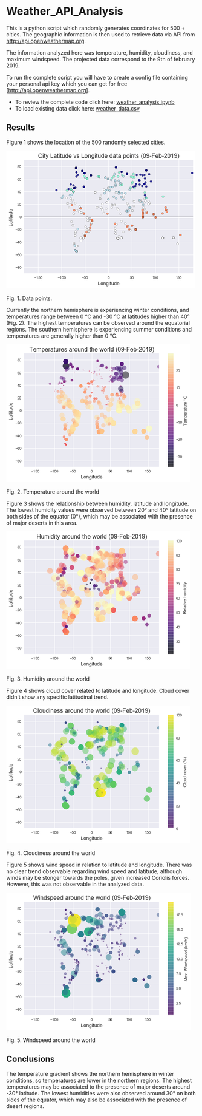 # Weather_API_Analysis
This is a python script which randomly generates coordinates for 500 + cities. The geographic information is then used to retrieve data via API from http://api.openweathermap.org. 

The information analyzed here was temperature, humidity, cloudiness, and maximum windspeed. The projected data correspond to the 9th of february 2019.


To run the complete script you will have to create a config file containing your personal api key which you can get for free [http://api.openweathermap.org].
- To review the complete code click here: [weather_analysis.ipynb](weather_analysis.ipynb)
- To load existing data click here: [weather_data.csv](weather_data.csv)

## Results

Figure 1 shows the location of the 500 randomly selected cities.

![](https://github.com/JoannePeel/Weather_API_Analysis/blob/master/Latitude_vs_Longitude_data_points.png) 

Fig. 1. Data points.

Currently the northern hemisphere is experiencing winter conditions, and temperatures range between 0 °C and -30 °C at latitudes higher than 40° (Fig. 2). The highest temperatures can be observed around the equatorial regions. The southern hemisphere is experiencing summer conditions and temperatures are generally higher than 0 °C.

![](https://github.com/JoannePeel/Weather_API_Analysis/blob/master/Latitude_vs_Longitude_temperature.png)

Fig. 2. Temperature around the world

Figure 3 shows the relationship between humidity, latitude and longitude. The lowest humidity values were observed between 20° and 40° latitude on both sides of the equator (0°), which may be associated with the presence of major deserts in this area. 

![](https://github.com/JoannePeel/Weather_API_Analysis/blob/master/Latitude_vs_Longitude_humidity.png)

Fig. 3. Humidity around the world

Figure 4 shows cloud cover related to latitude and longitude. Cloud cover didn’t show any specific latitudinal trend.

![](https://github.com/JoannePeel/Weather_API_Analysis/blob/master/Latitude_vs_Longitude_cloud.png)

Fig. 4. Cloudiness around the world

Figure 5 shows wind speed in relation to latitude and longitude. There was no clear trend observable regarding wind speed and latitude, although winds may be stonger towards the poles, given increased Coriolis forces. However, this was not observable in the analyzed data.


![](https://github.com/JoannePeel/Weather_API_Analysis/blob/master/Latitude_vs_Longitude_wind.png)

Fig. 5. Windspeed around the world

## Conclusions

The temperature gradient shows the northern hemisphere in winter conditions, so temperatures are lower in the northern regions. The highest temperatures may be associated to the presence of major deserts around -30° latitude.
The lowest humidities were also observed around 30° on both sides of the equator, which may also be associated with the presence of desert regions.


